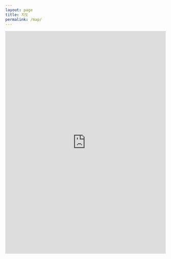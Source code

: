 ```yaml
---
layout: page
title: 지도
permalink: /map/
---
```


<iframe src="https://www.google.com/maps/d/edit?mid=167LBSKRvMXOoGSbc9FpKeNXExeCLaHU&usp=sharing" width="100%" height="700px" style="border:none;" allowfullscreen></iframe>
